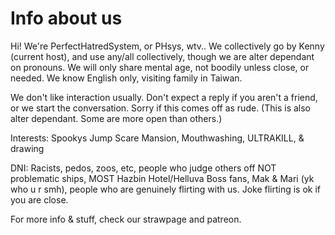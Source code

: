 # Info about us

Hi! We're PerfectHatredSystem, or PHsys, wtv.. We collectively go by Kenny (current host), and use any/all collectively, though we are alter dependant on pronouns. We will only share mental age, not boodily unless close, or needed. We know English only, visiting family in Taiwan.

We don't like interaction usually. Don't expect a reply if you aren't a friend, or we start the conversation. Sorry if this comes off as rude. (This is also alter dependant. Some are more open than others.)

Interests: Spookys Jump Scare Mansion, Mouthwashing, ULTRAKILL, & drawing

DNI: Racists, pedos, zoos, etc, people who judge others off NOT problematic ships, MOST Hazbin Hotel/Helluva Boss fans, Mak & Mari (yk who u r smh), people who are genuinely flirting with us. Joke flirting is ok if you are close.

For more info & stuff, check our strawpage and patreon.
